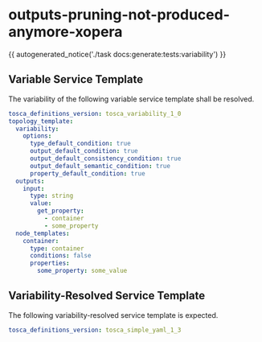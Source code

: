 # outputs-pruning-not-produced-anymore-xopera

{{ autogenerated_notice('./task docs:generate:tests:variability') }}


## Variable Service Template

The variability of the following variable service template shall be resolved.

```yaml linenums="1"
tosca_definitions_version: tosca_variability_1_0
topology_template:
  variability:
    options:
      type_default_condition: true
      output_default_condition: true
      output_default_consistency_condition: true
      output_default_semantic_condition: true
      property_default_condition: true
  outputs:
    input:
      type: string
      value:
        get_property:
          - container
          - some_property
  node_templates:
    container:
      type: container
      conditions: false
      properties:
        some_property: some_value
```




## Variability-Resolved Service Template

The following variability-resolved service template is expected.

```yaml linenums="1"
tosca_definitions_version: tosca_simple_yaml_1_3
```

